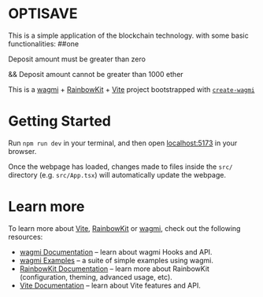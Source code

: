 # OPTISAVE
This is a simple application of the blockchain technology. with some basic functionalities:
##one

Deposit amount must be greater than zero

&&
Deposit amount cannot be greater than 1000 ether



This is a [wagmi](https://wagmi.sh) + [RainbowKit](https://rainbowkit.com) + [Vite](https://vitejs.dev/) project bootstrapped with [`create-wagmi`](https://github.com/wagmi-dev/wagmi/tree/main/packages/create-wagmi)

# Getting Started

Run `npm run dev` in your terminal, and then open [localhost:5173](http://localhost:5173) in your browser.

Once the webpage has loaded, changes made to files inside the `src/` directory (e.g. `src/App.tsx`) will automatically update the webpage.

# Learn more

To learn more about [Vite](https://vitejs.dev/), [RainbowKit](https://rainbowkit.com) or [wagmi](https://wagmi.sh), check out the following resources:

- [wagmi Documentation](https://wagmi.sh) – learn about wagmi Hooks and API.
- [wagmi Examples](https://wagmi.sh/examples/connect-wallet) – a suite of simple examples using wagmi.
- [RainbowKit Documentation](https://rainbowkit.com/docs/introduction) – learn more about RainbowKit (configuration, theming, advanced usage, etc).
- [Vite Documentation](https://vitejs.dev/) – learn about Vite features and API.
